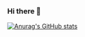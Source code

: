 ### Hi there 👋

[![Anurag's GitHub stats](https://github-readme-stats.vercel.app/api?username=f-allain)](https://github.com/anuraghazra/github-readme-stats)

<!--
**f-allain/f-allain** is a ✨ _special_ ✨ repository because its `README.md` (this file) appears on your GitHub profile.

Here are some ideas to get you started:

- 🔭 I’m currently working on ...
- 🌱 I’m currently learning ...
- 👯 I’m looking to collaborate on ...
- 🤔 I’m looking for help with ...
- 💬 Ask me about ...
- 📫 How to reach me: ...
- 😄 Pronouns: ...
- ⚡ Fun fact: ...
-->
